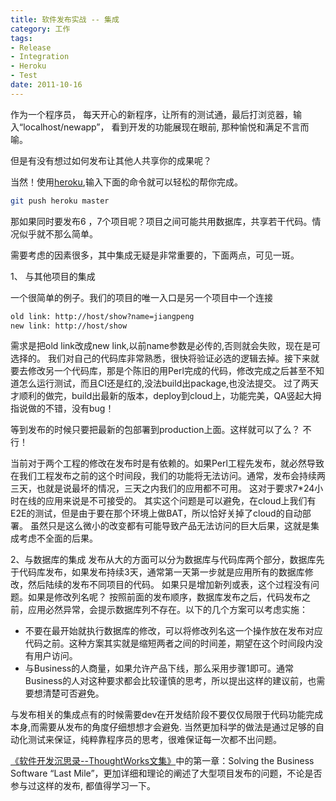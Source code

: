```yaml
---
title: 软件发布实战 -- 集成
category: 工作
tags:
- Release
- Integration
- Heroku
- Test
date: 2011-10-16
---
```

作为一个程序员， 每天开心的新程序，让所有的测试通，最后打浏览器，输入“localhost/newapp”， 看到开发的功能展现在眼前, 那种愉悦和满足不言而喻。

但是有没有想过如何发布让其他人共享你的成果呢？

当然！使用[heroku](http://www.heroku.com),输入下面的命令就可以轻松的帮你完成。

```sh
git push heroku master
```

那如果同时要发布6 ，7个项目呢？项目之间可能共用数据库，共享若干代码。情况似乎就不那么简单。

需要考虑的因素很多，其中集成无疑是非常重要的，下面两点，可见一斑。

1、 与其他项目的集成

一个很简单的例子。我们的项目的唯一入口是另一个项目中一个连接

```xml
old link: http://host/show?name=jiangpeng
new link: http://host/show
```

需求是把old link改成new link,以前name参数是必传的,否则就会失败，现在是可选择的。
我们对自己的代码库非常熟悉，很快将验证必选的逻辑去掉。接下来就要去修改另一个代码库，那是个陈旧的用Perl完成的代码，修改完成之后甚至不知道怎么运行测试，而且CI还是红的,没法build出package,也没法提交。
过了两天才顺利的做完，build出最新的版本，deploy到cloud上，功能完美，QA竖起大拇指说做的不错，没有bug！

等到发布的时候只要把最新的包部署到production上面。这样就可以了么？
不行！

当前对于两个工程的修改在发布时是有依赖的。如果Perl工程先发布，就必然导致在我们工程发布之前的这个时间段，我们的功能将无法访问。通常，发布会持续两三天，也就是说最坏的情况，三天之内我们的应用都不可用。 这对于要求7*24小时在线的应用来说是不可接受的。
其实这个问题是可以避免，在cloud上我们有E2E的测试，但是由于要在那个环境上做BAT，所以恰好关掉了cloud的自动部署。
虽然只是这么微小的改变都有可能导致产品无法访问的巨大后果，这就是集成考虑不全面的后果。

2、与数据库的集成
发布从大的方面可以分为数据库与代码库两个部分，数据库先于代码库发布，如果发布持续3天，通常第一天第一步就是应用所有的数据库修改，然后陆续的发布不同项目的代码。
如果只是增加新列或表，这个过程没有问题。如果是修改列名呢？
按照前面的发布顺序，数据库发布之后，代码发布之前，应用必然异常，会提示数据库列不存在。以下的几个方案可以考虑实施：

* 不要在最开始就执行数据库的修改，可以将修改列名这一个操作放在发布对应代码之前。这种方案其实就是缩短两者之间的时间差，期望在这个时间段内没有用户访问。
* 与Business的人商量，如果允许产品下线，那么采用步骤1即可。通常Business的人对这种要求都会比较谨慎的思考，所以提出这样的建议前，也需要想清楚可否避免。

与发布相关的集成点有的时候需要dev在开发结阶段不要仅仅局限于代码功能完成本身,而需要从发布的角度仔细想想才会避免. 当然更加科学的做法是通过足够的自动化测试来保证，纯粹靠程序员的思考，很难保证每一次都不出问题。

[《软件开发沉思录--ThoughtWorks文集》](http://book.douban.com/subject/4031959/)中的第一章：Solving the Business Software “Last Mile”，更加详细和理论的阐述了大型项目发布的问题，不论是否参与过这样的发布, 都值得学习一下。
